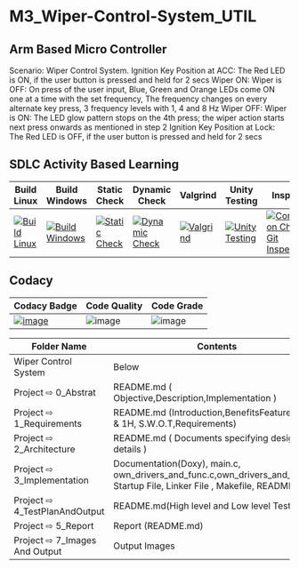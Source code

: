 # M3_Wiper-Control-System_UTIL

## Arm Based Micro Controller
 Scenario: Wiper Control System. Ignition Key Position at ACC: The Red LED is ON, if the user button is pressed and held for 2 secs Wiper ON: Wiper is OFF: On press of the user input, Blue, Green and Orange LEDs come ON one at a time with the set frequency, The frequency changes on every alternate key press, 3 frequency levels with 1, 4 and 8 Hz Wiper OFF: Wiper is ON: The LED glow pattern stops on the 4th press; the wiper action starts next press onwards as mentioned in step 2 Ignition Key Position at Lock: The Red LED is OFF, if the user button is pressed and held for 2 secs

## SDLC Activity Based Learning
 
 | Build Linux | Build Windows | Static Check | Dynamic Check | Valgrind | Unity Testing | Inspector |
 | ------| ------- |---------- | ------- |------- |-------|-------------- |
 [![Build Linux](https://github.com/JyothiPavuluri/M3_Wiper-Control-System_UTIL/actions/workflows/Build%20Linux.yml/badge.svg)](https://github.com/JyothiPavuluri/M3_Wiper-Control-System_UTIL/actions/workflows/Build%20Linux.yml) | [![Build Windows](https://github.com/JyothiPavuluri/M3_Wiper-Control-System_UTIL/actions/workflows/Windows.yml/badge.svg)](https://github.com/JyothiPavuluri/M3_Wiper-Control-System_UTIL/actions/workflows/Windows.yml) | [![Static Check](https://github.com/JyothiPavuluri/M3_Wiper-Control-System_UTIL/actions/workflows/Static.yml/badge.svg)](https://github.com/JyothiPavuluri/M3_Wiper-Control-System_UTIL/actions/workflows/Static.yml) | [![Dynamic Check](https://github.com/JyothiPavuluri/M3_Wiper-Control-System_UTIL/actions/workflows/Dynamic.yml/badge.svg)](https://github.com/JyothiPavuluri/M3_Wiper-Control-System_UTIL/actions/workflows/Dynamic.yml) | [![Valgrind](https://github.com/JyothiPavuluri/M3_Wiper-Control-System_UTIL/actions/workflows/Valgrind.yml/badge.svg)](https://github.com/JyothiPavuluri/M3_Wiper-Control-System_UTIL/actions/workflows/Valgrind.yml) | [![Unity Testing](https://github.com/JyothiPavuluri/M3_Wiper-Control-System_UTIL/actions/workflows/Unity%20Testing.yml/badge.svg)](https://github.com/JyothiPavuluri/M3_Wiper-Control-System_UTIL/actions/workflows/Unity%20Testing.yml) | [![Contribution Check-Git Inspector](https://github.com/JyothiPavuluri/M3_Wiper-Control-System_UTIL/actions/workflows/Inspector.yml/badge.svg)](https://github.com/JyothiPavuluri/M3_Wiper-Control-System_UTIL/actions/workflows/Inspector.yml) |

## Codacy

Codacy Badge | Code Quality | Code Grade |
------| ------- |---------- |
| [![image](https://app.codacy.com/project/badge/Grade/d36ad03558464184b1bf7e2c3b472f8a)](https://www.codacy.com/gh/JyothiPavuluri/M3_Wiper-Control-System_UTIL/dashboard?utm_source=github.com&amp;utm_medium=referral&amp;utm_content=JyothiPavuluri/M3_Wiper-Control-System_UTIL&amp;utm_campaign=Badge_Grade) | ![image](https://api.codiga.io/project/33488/score/svg) | ![image](https://api.codiga.io/project/33488/status/svg) |
 
| Folder Name | Contents |
|---|---|
| Wiper Control System | Below |
| Project ⇨ 0_Abstrat | README.md ( Objective,Description,Implementation ) |
| Project ⇨ 1_Requirements | README.md (Introduction,BenefitsFeatures,5W's & 1H, S.W.O.T,Requirements)  |
| Project ⇨ 2_Architecture | README.md ( Documents specifying design details ) |
| Project ⇨ 3_Implementation | Documentation(Doxy), main.c, own_drivers_and_func.c,own_drivers_and_func.h, Startup File, Linker File , Makefile, README.md |
| Project ⇨ 4_TestPlanAndOutput | README.md(High level and Low level Test plan) |
| Project ⇨ 5_Report | Report (README.md) |
| Project ⇨ 7_Images And Output | Output Images |
